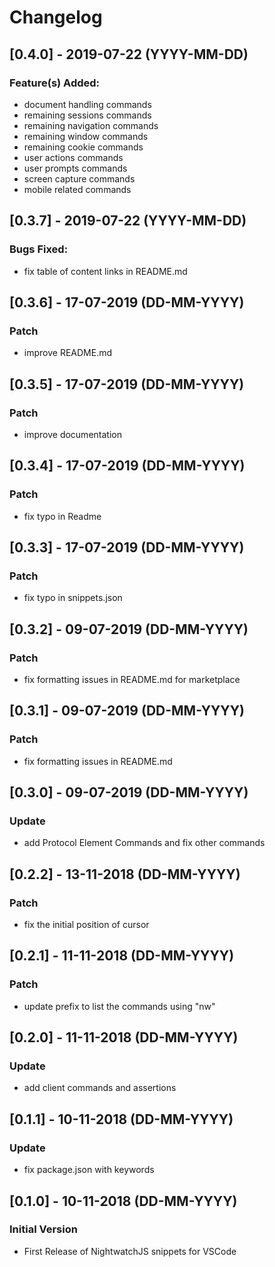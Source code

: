 # Changelog

## [0.4.0] - 2019-07-22 (YYYY-MM-DD)
### Feature(s) Added:
- document handling commands
- remaining sessions commands
- remaining navigation commands
- remaining window commands
- remaining cookie commands
- user actions commands
- user prompts commands
- screen capture commands
- mobile related commands

## [0.3.7] - 2019-07-22 (YYYY-MM-DD)
### Bugs Fixed:
- fix table of content links in README.md

## [0.3.6] - 17-07-2019 (DD-MM-YYYY)
### Patch
- improve README.md

## [0.3.5] - 17-07-2019 (DD-MM-YYYY)
### Patch
- improve documentation

## [0.3.4] - 17-07-2019 (DD-MM-YYYY)
### Patch
- fix typo in Readme

## [0.3.3] - 17-07-2019 (DD-MM-YYYY)
### Patch
- fix typo in snippets.json

## [0.3.2] - 09-07-2019 (DD-MM-YYYY)
### Patch
- fix formatting issues in README.md for marketplace

## [0.3.1] - 09-07-2019 (DD-MM-YYYY)
### Patch
- fix formatting issues in README.md

## [0.3.0] - 09-07-2019 (DD-MM-YYYY)
### Update
- add Protocol Element Commands and fix other commands

## [0.2.2] - 13-11-2018 (DD-MM-YYYY)
### Patch
- fix the initial position of cursor

## [0.2.1] - 11-11-2018 (DD-MM-YYYY)
### Patch
- update prefix to list the commands using "nw"

## [0.2.0] - 11-11-2018 (DD-MM-YYYY)
### Update
- add client commands and assertions

## [0.1.1] - 10-11-2018 (DD-MM-YYYY)
### Update
- fix package.json with keywords

## [0.1.0] - 10-11-2018 (DD-MM-YYYY)
### Initial Version
- First Release of NightwatchJS snippets for VSCode